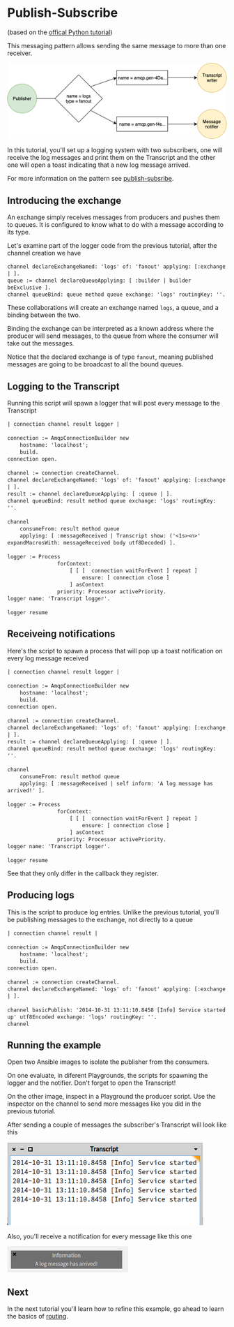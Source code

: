 # Publish-Subscribe
(based on the [offical Python tutorial](https://www.rabbitmq.com/tutorials/tutorial-three-python.html))

This messaging pattern allows sending the same message to more than one receiver. 

![Diagram of publish-subscribe](publish_subscribe.png)

In this tutorial, you'll set up a logging system with two subscribers, one will receive the log messages and print them on the Transcript and the other one will open a toast indicating that a new log message arrived.

For more information on the pattern see [publish-subsribe](https://www.enterpriseintegrationpatterns.com/patterns/messaging/PublishSubscribeChannel.html).

## Introducing the exchange 

An exchange simply receives messages from producers and pushes them to queues.  It is configured to know what to do with a message according to its type.

Let's examine part of the logger code from the previous tutorial, after the channel creation we have

````Smalltalk
channel declareExchangeNamed: 'logs' of: 'fanout' applying: [:exchange | ].
queue := channel declareQueueApplying: [ :builder | builder beExclusive ].
channel queueBind: queue method queue exchange: 'logs' routingKey: ''.
````

These collaborations will create an exchange named `logs`, a queue, and a binding between the two.

Binding the exchange can be interpreted as a known address where the producer will send messages, to the queue from where the consumer will take out the messages. 

Notice that the declared exchange is of type `fanout`, meaning published messages are going to be broadcast to all the bound queues.

## Logging to the Transcript

Running this script will spawn a logger that will post every message to the Transcript

```Smalltalk
| connection channel result logger |

connection := AmqpConnectionBuilder new
	hostname: 'localhost';
	build.
connection open.

channel := connection createChannel.
channel declareExchangeNamed: 'logs' of: 'fanout' applying: [:exchange | ].
result := channel declareQueueApplying: [ :queue | ].
channel queueBind: result method queue exchange: 'logs' routingKey: ''.

channel 
	consumeFrom: result method queue
	applying: [ :messageReceived | Transcript show: ('<1s><n>' expandMacrosWith: messageReceived body utf8Decoded) ].	

logger := Process
				forContext:
					[ [ [  connection waitForEvent ] repeat ]
						ensure: [ connection close ]
					] asContext
				priority: Processor activePriority.
logger name: 'Transcript logger'.
	
logger resume 
```

## Receiveing notifications

Here's the script to spawn a process that will pop up a toast notification on every log message received

```Smalltalk
| connection channel result logger |

connection := AmqpConnectionBuilder new
	hostname: 'localhost';
	build.
connection open.

channel := connection createChannel.
channel declareExchangeNamed: 'logs' of: 'fanout' applying: [:exchange | ].
result := channel declareQueueApplying: [ :queue | ].
channel queueBind: result method queue exchange: 'logs' routingKey: ''.

channel 
	consumeFrom: result method queue
	applying: [ :messageReceived | self inform: 'A log message has arrived!' ].		

logger := Process
				forContext:
					[ [ [  connection waitForEvent ] repeat ]
						ensure: [ connection close ]
					] asContext
				priority: Processor activePriority.
logger name: 'Transcript logger'.
	
logger resume 
```

See that they only differ in the callback they register.

## Producing logs

This is the script to produce log entries. Unlike the previous tutorial, you'll be publishing messages to the exchange, not directly to a queue

```smalltalk
| connection channel result |

connection := AmqpConnectionBuilder new
	hostname: 'localhost';
	build.
connection open.

channel := connection createChannel.
channel declareExchangeNamed: 'logs' of: 'fanout' applying: [:exchange | ].

channel basicPublish: '2014-10-31 13:11:10.8458 [Info] Service started up' utf8Encoded exchange: 'logs' routingKey: ''.	
channel
```

## Running the example

Open two Ansible images to isolate the publisher from the consumers. 

On one evaluate, in diferent Playgrounds, the scripts for spawning the logger and the notifier. Don't forget to open the Transcript!

On the other image, inspect in a Playground the producer script. Use the inspector on the channel to send more messages like you did in the previous tutorial.

After sending a couple of messages the subscriber's Transcript will look like this

![Transcript with received messages](publish_subscribe_message_received_transcript.png)

Also, you'll receive a notification for every message  like this one 

![Message received toast](publish_subscribe_message_received_toast.png)


## Next 

In the next tutorial you'll learn how to refine this example, go ahead to learn the basics of [routing](Routing.md).
